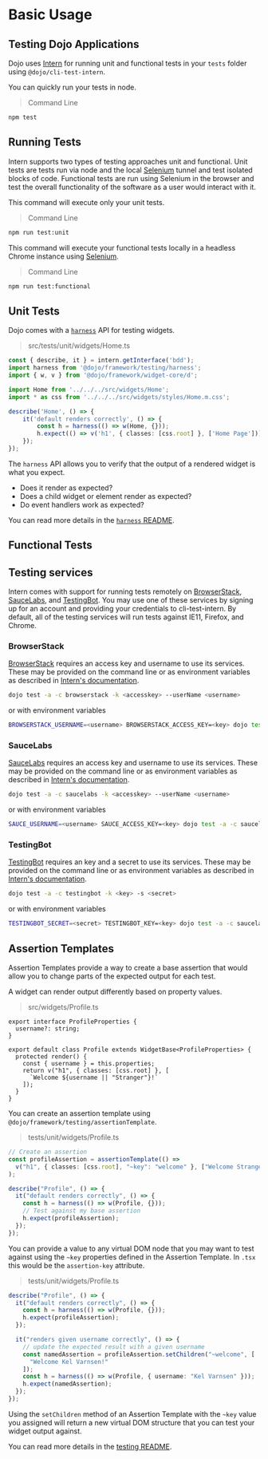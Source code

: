 # Basic Usage

## Testing Dojo Applications

Dojo uses [Intern] for running unit and functional tests in your `tests` folder using `@dojo/cli-test-intern`.

You can quickly run your tests in node.

> Command Line

```bash
npm test
```

## Running Tests

Intern supports two types of testing approaches unit and functional. Unit tests are tests run via node and the local
[Selenium] tunnel and test isolated blocks of code. Functional tests are run using Selenium in the browser and test
the overall functionality of the software as a user would interact with it.

This command will execute only your unit tests.

> Command Line

```bash
npm run test:unit
```

This command will execute your functional tests locally in a headless Chrome instance using [Selenium].

> Command Line

```bash
npm run test:functional
```

## Unit Tests

Dojo comes with a [`harness`](https://github.com/dojo/framework/tree/master/src/testing) API for testing widgets.

> src/tests/unit/widgets/Home.ts

```ts
const { describe, it } = intern.getInterface('bdd');
import harness from '@dojo/framework/testing/harness';
import { w, v } from '@dojo/framework/widget-core/d';

import Home from '../../../src/widgets/Home';
import * as css from '../../../src/widgets/styles/Home.m.css';

describe('Home', () => {
	it('default renders correctly', () => {
		const h = harness(() => w(Home, {}));
		h.expect(() => v('h1', { classes: [css.root] }, ['Home Page']));
	});
});

```

The `harness` API allows you to verify that the output of a rendered widget is what you expect.

* Does it render as expected?
* Does a child widget or element render as expected?
* Do event handlers work as expected?

You can read more details in the [`harness` README](https://github.com/dojo/framework/tree/master/src/testing#harness).

## Functional Tests

## Testing services

Intern comes with support for running tests remotely on [BrowserStack], [SauceLabs], and [TestingBot]. You may use one
 of these services by signing up for an account and providing your credentials to cli-test-intern. By default, all of
 the testing services will run tests against IE11, Firefox, and Chrome.
 
### BrowserStack

[BrowserStack] requires an access key and username to use its services. These may be provided on the command line or as 
environment variables as described in [Intern's documentation](https://theintern.io/docs.html#Intern/4/docs/docs%2Frunning.md/cloud-service).

```bash
dojo test -a -c browserstack -k <accesskey> --userName <username>
```

or with environment variables

```bash
BROWSERSTACK_USERNAME=<username> BROWSERSTACK_ACCESS_KEY=<key> dojo test -a -c browserstack
```

### SauceLabs

[SauceLabs] requires an access key and username to use its services. These may be provided on the command line or as 
environment variables as described in [Intern's documentation](https://theintern.io/docs.html#Intern/4/docs/docs%2Frunning.md/cloud-service).

```bash
dojo test -a -c saucelabs -k <accesskey> --userName <username>
```

or with environment variables

```bash
SAUCE_USERNAME=<username> SAUCE_ACCESS_KEY=<key> dojo test -a -c saucelabs
```

### TestingBot

[TestingBot] requires an key and a secret to use its services. These may be provided on the command line or as 
environment variables as described in [Intern's documentation](https://theintern.io/docs.html#Intern/4/docs/docs%2Frunning.md/cloud-service).

```bash
dojo test -a -c testingbot -k <key> -s <secret>
```

or with environment variables

```bash
TESTINGBOT_SECRET=<secret> TESTINGBOT_KEY=<key> dojo test -a -c saucelabs
```

## Assertion Templates

Assertion Templates provide a way to create a base assertion that would allow you to change parts of the expected output for each test.

A widget can render output differently based on property values.

> src/widgets/Profile.ts

```tsx
export interface ProfileProperties {
  username?: string;
}

export default class Profile extends WidgetBase<ProfileProperties> {
  protected render() {
    const { username } = this.properties;
    return v("h1", { classes: [css.root] }, [
      `Welcome ${username || "Stranger"}!`
    ]);
  }
}
```

You can create an assertion template using `@dojo/framework/testing/assertionTemplate`.

> tests/unit/widgets/Profile.ts

```ts
// Create an assertion
const profileAssertion = assertionTemplate(() =>
  v("h1", { classes: [css.root], "~key": "welcome" }, ["Welcome Stranger!"])
);

describe("Profile", () => {
  it("default renders correctly", () => {
    const h = harness(() => w(Profile, {}));
    // Test against my base assertion
    h.expect(profileAssertion);
  });
});
```

You can provide a value to any virtual DOM node that you may want to test against using the `~key` properties defined in the Assertion Template. In `.tsx` this would be the `assertion-key` attribute.

> tests/unit/widgets/Profile.ts

```ts
describe("Profile", () => {
  it("default renders correctly", () => {
    const h = harness(() => w(Profile, {}));
    h.expect(profileAssertion);
  });

  it("renders given username correctly", () => {
    // update the expected result with a given username
    const namedAssertion = profileAssertion.setChildren("~welcome", [
      "Welcome Kel Varnsen!"
    ]);
    const h = harness(() => w(Profile, { username: "Kel Varnsen" }));
    h.expect(namedAssertion);
  });
});
```

Using the `setChildren` method of an Assertion Template with the `~key` value you assigned will return a new virtual DOM structure that you can test your widget output against.

You can read more details in the [testing README](https://github.com/dojo/framework/tree/master/src/testing#assertion-templates).

[BrowserStack]: https://www.browserstack.com/
[Dojo CLI]: https://github.com/dojo/cli
[Intern]: https://theintern.io/
[SauceLabs]: https://saucelabs.com/
[Selenium]: http://www.seleniumhq.org/
[TestingBot]: https://testingbot.com/

